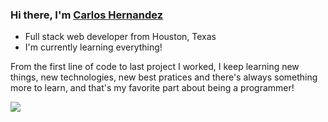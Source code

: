 ### Hi there, I'm [Carlos Hernandez][website]

- Full stack web developer from Houston, Texas
- I'm currently learning everything!

From the first line of code to last project I worked, I keep learning new
things, new technologies, new best pratices and there's always something more to
learn, and that's my favorite part about being a programmer!

<img src="https://github-readme-stats.vercel.app/api?username=ch04937&&show_icons=true&title_color=ffffff&icon_color=bb2acf&text_color=daf7dc&bg_color=191919" />

[website]: https://www.carloshernandez.tech/
